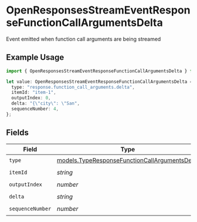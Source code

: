 # OpenResponsesStreamEventResponseFunctionCallArgumentsDelta

Event emitted when function call arguments are being streamed

## Example Usage

```typescript
import { OpenResponsesStreamEventResponseFunctionCallArgumentsDelta } from "@openrouter/sdk/models";

let value: OpenResponsesStreamEventResponseFunctionCallArgumentsDelta = {
  type: "response.function_call_arguments.delta",
  itemId: "item-1",
  outputIndex: 0,
  delta: "{\"city\": \"San",
  sequenceNumber: 4,
};
```

## Fields

| Field                                                                                                | Type                                                                                                 | Required                                                                                             | Description                                                                                          |
| ---------------------------------------------------------------------------------------------------- | ---------------------------------------------------------------------------------------------------- | ---------------------------------------------------------------------------------------------------- | ---------------------------------------------------------------------------------------------------- |
| `type`                                                                                               | [models.TypeResponseFunctionCallArgumentsDelta](../models/typeresponsefunctioncallargumentsdelta.md) | :heavy_check_mark:                                                                                   | N/A                                                                                                  |
| `itemId`                                                                                             | *string*                                                                                             | :heavy_check_mark:                                                                                   | N/A                                                                                                  |
| `outputIndex`                                                                                        | *number*                                                                                             | :heavy_check_mark:                                                                                   | N/A                                                                                                  |
| `delta`                                                                                              | *string*                                                                                             | :heavy_check_mark:                                                                                   | N/A                                                                                                  |
| `sequenceNumber`                                                                                     | *number*                                                                                             | :heavy_check_mark:                                                                                   | N/A                                                                                                  |